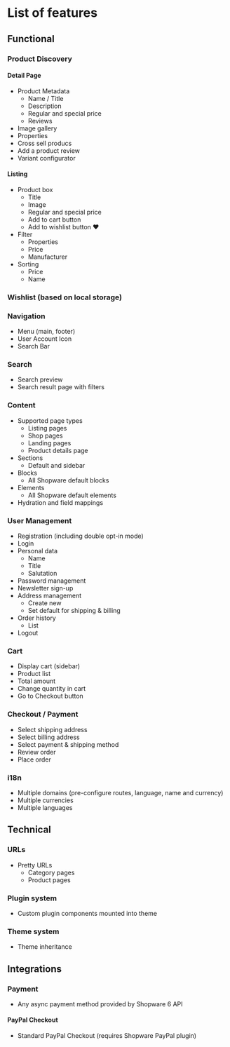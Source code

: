# List of features

## Functional

### Product Discovery

#### Detail Page

- Product Metadata
  - Name / Title
  - Description
  - Regular and special price
  - Reviews
- Image gallery
- Properties
- Cross sell producs
- Add a product review
- Variant configurator

#### Listing

- Product box
  - Title
  - Image
  - Regular and special price
  - Add to cart button
  - Add to wishlist button :heart:
- Filter
  - Properties
  - Price
  - Manufacturer
- Sorting
  - Price
  - Name

### Wishlist (based on local storage)

### Navigation

- Menu (main, footer)
- User Account Icon
- Search Bar

### Search

- Search preview
- Search result page with filters

### Content

- Supported page types
  - Listing pages
  - Shop pages
  - Landing pages
  - Product details page
- Sections
  - Default and sidebar
- Blocks
  - All Shopware default blocks
- Elements
  - All Shopware default elements
- Hydration and field mappings

### User Management

- Registration (including double opt-in mode)
- Login
- Personal data
  - Name
  - Title
  - Salutation
- Password management
- Newsletter sign-up
- Address management
  - Create new
  - Set default for shipping & billing
- Order history
  - List
- Logout

### Cart

- Display cart (sidebar)
- Product list
- Total amount
- Change quantity in cart
- Go to Checkout button

### Checkout / Payment

- Select shipping address
- Select billing address
- Select payment & shipping method
- Review order
- Place order

### i18n

- Multiple domains (pre-configure routes, language, name and currency)
- Multiple currencies
- Multiple languages

## Technical

### URLs

- Pretty URLs
  - Category pages
  - Product pages

### Plugin system

- Custom plugin components mounted into theme

### Theme system

- Theme inheritance

## Integrations

### Payment

- Any async payment method provided by Shopware 6 API

#### PayPal Checkout

- Standard PayPal Checkout (requires Shopware PayPal plugin)
